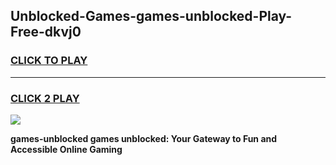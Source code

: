 
## Unblocked-Games-games-unblocked-Play-Free-dkvj0
<h3>
<a href="https://premium76.site?title=games-unblocked&ref=15A">CLICK TO PLAY</a></h3>
<hr>

<h3>
<a href="https://premium76.site?title=games-unblocked&ref=15A">CLICK 2 PLAY</a>
  
</h3>

<a href="https://premium76.site?title=games-unblocked&ref=15A"><img src="https://clearcache.store/games.png"></a>


**games-unblocked games unblocked: Your Gateway to Fun and Accessible Online Gaming**
